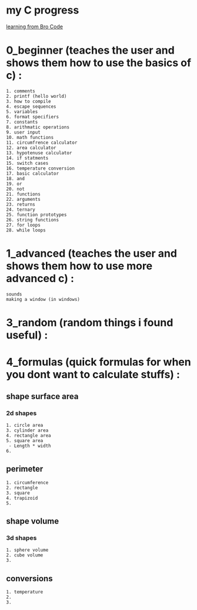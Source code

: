 # my C progress
[learning from Bro Code](https://youtu.be/nrbBmoINqtk?si=wRTO0UT4xhdxfAzX)

# 0_beginner (teaches the user and shows them how to use the basics of c) : 
    1. comments
    2. printf (hello world)
    3. how to compile
    4. escape sequences
    5. variables
    6. format specifiers
    7. constants
    8. arithmatic operations
    9. user input
    10. math functions
    11. circumfrence calculator
    12. area calculator
    13. hypotenuse calculator
    14. if statments
    15. switch cases
    16. temperature conversion
    17. basic calculator
    18. and
    19. or
    20. not
    21. functions
    22. arguments
    23. returns
    24. ternary
    25. function prototypes
    26. string functions
    27. for loops
    28. while loops


# 1_advanced (teaches the user and shows them how to use more advanced c) :
    sounds
    making a window (in windows)

# 3_random (random things i found useful) : 
    

# 4_formulas (quick formulas for when you dont want to calculate stuffs) : 
## shape surface area
### 2d shapes
    1. circle area
    3. cylinder area
    4. rectangle area
    5. square area 
     - Length * width
    6. 

## perimeter
    1. circumference
    2. rectangle
    3. square
    4. trapizoid
    5.

## shape volume
### 3d shapes
    1. sphere volume
    2. cube volume
    3. 

## conversions
    1. temperature 
    2. 
    3. 
